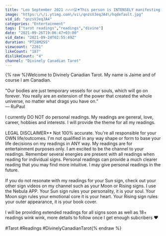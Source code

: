 ```yaml
---
title: "Leo September 2021 🔥🔥🔥😮💗This person is INTENSELY manifesting you❣ They ARE your soulmate❣❣❣ 👀✨💘😘🌈"
image: "https:\/\/i.ytimg.com\/vi\/qnzsVJeqJA4\/hqdefault.jpg"
vid_id: "qnzsVJeqJA4"
categories: "Entertainment"
tags: ["tarot readings","readings","divine"]
date: "2021-09-26T19:06:47+03:00"
vid_date: "2021-09-24T02:55:49Z"
duration: "PT28M25S"
viewcount: "2261"
likeCount: "187"
dislikeCount: "4"
channel: "Divinely Canadian Tarot"
---
```

{% raw %}Welcome to Divinely Canadian Tarot. My name is Jaime and of course I am Canadian. <br /><br />&quot;Our bodies are just temporary vessels for our souls, which will go on forever. You really are an extension of the power that created the whole universe, no matter what drags you have on.”<br />— RuPaul<br /><br />I currently DO NOT do personal readings. My readings are general, love, career, hobbies and interests. I will provide the theme for all my readings.  <br /><br />LEGAL DISCLAIMER** Not 100% accurate. You're all responsible for your OWN life/outcomes. I'm not qualified in any way shape or form to base your life decisions on my readings in ANY way. My readings are for entertainment purposes only. I am excited to be the channel to your readings. Remember several energies are present with all readings when reading for individual signs. Personal readings can provide a much clearer reading that you may find more intuitive. I may give personal readings in the future. <br /><br />If you do not resonate with my readings for your Sun sign, check out your other sign videos on my channel such as your Moon or Rising signs. I use the Nebula APP. Your Sun sign rules your personality, it is your soul. Your Moon sign rules your emotional core it is your heart. Your Rising sign rules your outer appearance, it is your book cover.<br /><br />I will be providing extended readings for all signs soon as well as 18+ readings wink wink, more details to follow once I get enough subcribers ❤<br /><br />#Tarot #Readings #DivinelyCanadianTarot{% endraw %}

